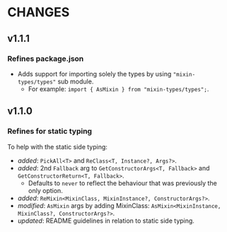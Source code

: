 # CHANGES

## v1.1.1

### Refines package.json
- Adds support for importing solely the types by using `"mixin-types/types"` sub module.
    - For example: `import { AsMixin } from "mixin-types/types";`.

## v1.1.0

### Refines for static typing

To help with the static side typing:
- _added_: `PickAll<T>` and `ReClass<T, Instance?, Args?>`.
- _added_: 2nd `Fallback` arg to `GetConstructorArgs<T, Fallback>` and `GetConstructorReturn<T, Fallback>`.
    * Defaults to `never` to reflect the behaviour that was previously the only option.
- _added_: `ReMixin<MixinClass, MixinInstance?, ConstructorArgs?>`.
- _modified_: `AsMixin` args by adding MixinClass: `AsMixin<MixinInstance, MixinClass?, ConstructorArgs?>`.
- _updated_: README guidelines in relation to static side typing.
